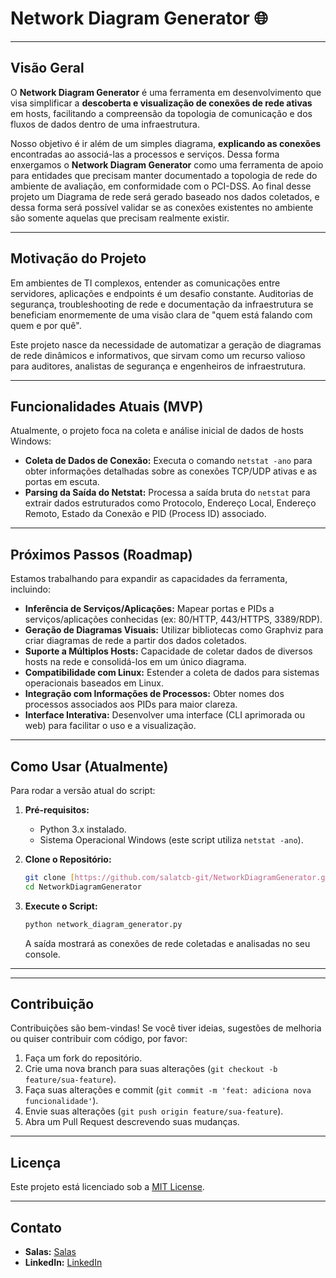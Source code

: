 # Network Diagram Generator 🌐

---

## Visão Geral

O **Network Diagram Generator** é uma ferramenta em desenvolvimento que visa simplificar a **descoberta e visualização de conexões de rede ativas** em hosts, facilitando a compreensão da topologia de comunicação e dos fluxos de dados dentro de uma infraestrutura.

Nosso objetivo é ir além de um simples diagrama, **explicando as conexões** encontradas ao associá-las a processos e serviços. Dessa forma enxergamos o **Network Diagram Generator** como uma ferramenta de apoio para entidades que precisam manter documentado a topologia de rede do ambiente de avaliação, em conformidade com o PCI-DSS. Ao final desse projeto um Diagrama de rede será gerado baseado nos dados coletados, e dessa forma será possível validar se as conexões existentes no ambiente são somente aquelas que precisam realmente existir.


---

## Motivação do Projeto

Em ambientes de TI complexos, entender as comunicações entre servidores, aplicações e endpoints é um desafio constante. Auditorias de segurança, troubleshooting de rede e documentação da infraestrutura se beneficiam enormemente de uma visão clara de "quem está falando com quem e por quê".

Este projeto nasce da necessidade de automatizar a geração de diagramas de rede dinâmicos e informativos, que sirvam como um recurso valioso para auditores, analistas de segurança e engenheiros de infraestrutura.

---

## Funcionalidades Atuais (MVP)

Atualmente, o projeto foca na coleta e análise inicial de dados de hosts Windows:

* **Coleta de Dados de Conexão:** Executa o comando `netstat -ano` para obter informações detalhadas sobre as conexões TCP/UDP ativas e as portas em escuta.
* **Parsing da Saída do Netstat:** Processa a saída bruta do `netstat` para extrair dados estruturados como Protocolo, Endereço Local, Endereço Remoto, Estado da Conexão e PID (Process ID) associado.

---

## Próximos Passos (Roadmap)

Estamos trabalhando para expandir as capacidades da ferramenta, incluindo:

* **Inferência de Serviços/Aplicações:** Mapear portas e PIDs a serviços/aplicações conhecidas (ex: 80/HTTP, 443/HTTPS, 3389/RDP).
* **Geração de Diagramas Visuais:** Utilizar bibliotecas como Graphviz para criar diagramas de rede a partir dos dados coletados.
* **Suporte a Múltiplos Hosts:** Capacidade de coletar dados de diversos hosts na rede e consolidá-los em um único diagrama.
* **Compatibilidade com Linux:** Estender a coleta de dados para sistemas operacionais baseados em Linux.
* **Integração com Informações de Processos:** Obter nomes dos processos associados aos PIDs para maior clareza.
* **Interface Interativa:** Desenvolver uma interface (CLI aprimorada ou web) para facilitar o uso e a visualização.

---

## Como Usar (Atualmente)

Para rodar a versão atual do script:

1.  **Pré-requisitos:**
    * Python 3.x instalado.
    * Sistema Operacional Windows (este script utiliza `netstat -ano`).

2.  **Clone o Repositório:**
    ```bash
    git clone [https://github.com/salatcb-git/NetworkDiagramGenerator.git](https://github.com/salatcb-git/NetworkDiagramGenerator.git)
    cd NetworkDiagramGenerator
    ```

3.  **Execute o Script:**
    ```bash
    python network_diagram_generator.py
    ```

    A saída mostrará as conexões de rede coletadas e analisadas no seu console.

---

---

## Contribuição

Contribuições são bem-vindas! Se você tiver ideias, sugestões de melhoria ou quiser contribuir com código, por favor:

1.  Faça um fork do repositório.
2.  Crie uma nova branch para suas alterações (`git checkout -b feature/sua-feature`).
3.  Faça suas alterações e commit (`git commit -m 'feat: adiciona nova funcionalidade'`).
4.  Envie suas alterações (`git push origin feature/sua-feature`).
5.  Abra um Pull Request descrevendo suas mudanças.

---

## Licença

Este projeto está licenciado sob a [MIT License](https://opensource.org/licenses/MIT).

---

## Contato

* **Salas:** [Salas](https://github.com/salatcb-git)
* **LinkedIn:** [LinkedIn](https://www.linkedin.com/in/salatiel-barbosa-b5331067/)
